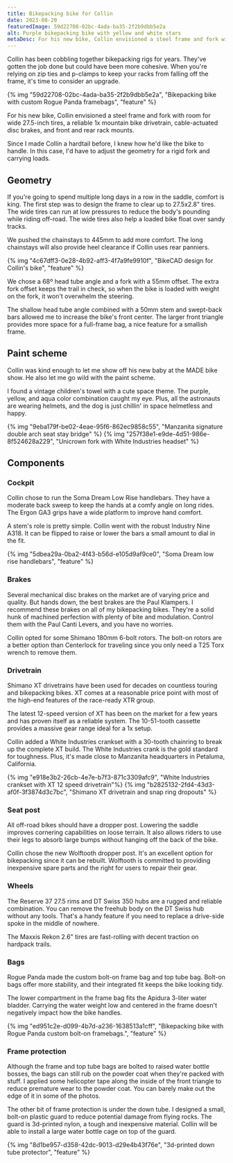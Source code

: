 ```yaml
---
title: Bikepacking bike for Collin
date: 2023-08-20
featuredImage: 59d22708-02bc-4ada-ba35-2f2b9dbb5e2a
alt: Purple bikepacking bike with yellow and white stars
metaDesc: For his new bike, Collin envisioned a steel frame and fork with room for wide 27.5-inch tires, a reliable 1x mountain bike drivetrain, cable-actuated disc brakes, and front and rear rack mounts.
---
```


Collin has been cobbling together bikepacking rigs for years. They've gotten the job done but could have been more cohesive. When you're relying on zip ties and p-clamps to keep your racks from falling off the frame, it's time to consider an upgrade.

{% img "59d22708-02bc-4ada-ba35-2f2b9dbb5e2a", "Bikepacking bike with custom Rogue Panda framebags", "feature" %}

For his new bike, Collin envisioned a steel frame and fork with room for wide 27.5-inch tires, a reliable 1x mountain bike drivetrain, cable-actuated disc brakes, and front and rear rack mounts.

Since I made Collin a hardtail before, I knew how he'd like the bike to handle. In this case, I'd have to adjust the geometry for a rigid fork and carrying loads.

## Geometry

If you're going to spend multiple long days in a row in the saddle, comfort is king. The first step was to design the frame to clear up to 27.5x2.8" tires. The wide tires can run at low pressures to reduce the body's pounding while riding off-road. The wide tires also help a loaded bike float over sandy tracks.

We pushed the chainstays to 445mm to add more comfort. The long chainstays will also provide heel clearance if Collin uses rear panniers.

{% img "4c67dff3-0e28-4b92-aff3-4f7a9fe9910f", "BikeCAD design for Collin's bike", "feature" %}

We chose a 68º head tube angle and a fork with a 55mm offset. The extra fork offset keeps the trail in check, so when the bike is loaded with weight on the fork, it won't overwhelm the steering.

The shallow head tube angle combined with a 50mm stem and swept-back bars allowed me to increase the bike's front center. The larger front triangle provides more space for a full-frame bag, a nice feature for a smallish frame.

## Paint scheme

Collin was kind enough to let me show off his new baby at the MADE bike show. He also let me go wild with the paint scheme.

I found a vintage children's towel with a cute space theme. The purple, yellow, and aqua color combination caught my eye. Plus, all the astronauts are wearing helmets, and the dog is just chillin' in space helmetless and happy. 

<div class="feature grid">
{% img "9eba179f-be02-4eae-95f6-862ec9858c55", "Manzanita signature double arch seat stay bridge" %}
{% img "257f38e1-e9de-4d51-986e-8f524628a229", "Unicrown fork with White Industries headset" %}
</div>

## Components

### Cockpit

Collin chose to run the Soma Dream Low Rise handlebars. They have a moderate back sweep to keep the hands at a comfy angle on long rides. The Ergon GA3 grips have a wide platform to improve hand comfort.

A stem's role is pretty simple. Collin went with the robust Industry Nine A318. It can be flipped to raise or lower the bars a small amount to dial in the fit.

{% img "5dbea29a-0ba2-4f43-b56d-e105d9af9ce0", "Soma Dream low rise handlebars", "feature" %}

### Brakes

Several mechanical disc brakes on the market are of varying price and quality. But hands down, the best brakes are the Paul Klampers. I recommend these brakes on all of my bikepacking bikes. They're a solid hunk of machined perfection with plenty of bite and modulation. Control them with the Paul Canti Levers, and you have no worries.

Collin opted for some Shimano 180mm 6-bolt rotors. The bolt-on rotors are a better option than Centerlock for traveling since you only need a T25 Torx wrench to remove them. 

### Drivetrain

Shimano XT drivetrains have been used for decades on countless touring and bikepacking bikes. XT comes at a reasonable price point with most of the high-end features of the race-ready XTR group.

The latest 12-speed version of XT has been on the market for a few years and has proven itself as a reliable system. The 10-51-tooth cassette provides a massive gear range ideal for a 1x setup.

Collin added a White Industries crankset with a 30-tooth chainring to break up the complete XT build. The White Industries crank is the gold standard for toughness. Plus, it's made close to Manzanita headquarters in Petaluma, California.

<div class="feature grid">
{% img "e918e3b2-26cb-4e7e-b7f3-871c3309afc9", "White Industries crankset with XT 12 speed drivetrain"%}
{% img "b2825132-2fd4-43d3-af0f-3f3874d3c7bc", "Shimano XT drivetrain and snap ring dropouts" %}
</div>

### Seat post

All off-road bikes should have a dropper post. Lowering the saddle improves cornering capabilities on loose terrain. It also allows riders to use their legs to absorb large bumps without hanging off the back of the bike. 

Collin chose the new Wolftooth dropper post. It's an excellent option for bikepacking since it can be rebuilt. Wolftooth is committed to providing inexpensive spare parts and the right for users to repair their gear.

### Wheels

The Reserve 37 27.5 rims and DT Swiss 350 hubs are a rugged and reliable combination. You can remove the freehub body on the DT Swiss hub without any tools. That's a handy feature if you need to replace a drive-side spoke in the middle of nowhere.

The Maxxis Rekon 2.6" tires are fast-rolling with decent traction on hardpack trails. 

### Bags

Rogue Panda made the custom bolt-on frame bag and top tube bag. Bolt-on bags offer more stability, and their integrated fit keeps the bike looking tidy. 

The lower compartment in the frame bag fits the Apidura 3-liter water bladder. Carrying the water weight low and centered in the frame doesn't negatively impact how the bike handles.

{% img "ed951c2e-d099-4b7d-a236-1638513a1cff", "Bikepacking bike with Rogue Panda custom bolt-on framebags.", "feature" %}

### Frame protection

Although the frame and top tube bags are bolted to raised water bottle bosses, the bags can still rub on the powder coat when they're packed with stuff. I applied some helicopter tape along the inside of the front triangle to reduce premature wear to the powder coat. You can barely make out the edge of it in some of the photos.

The other bit of frame protection is under the down tube. I designed a small, bolt-on plastic guard to reduce potential damage from flying rocks. The guard is 3d-printed nylon, a tough and inexpensive material. Collin will be able to install a large water bottle cage on top of the guard.

{% img "8d1be957-d358-42dc-9013-d29e4b43f76e", "3d-printed down tube protector", "feature" %}
